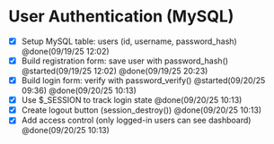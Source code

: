 # User Authentication (MySQL)

- [x] Setup MySQL table: users (id, username, password_hash) @done(09/19/25 12:02)
- [x] Build registration form: save user with password_hash() @started(09/19/25 12:02) @done(09/19/25 20:23)
- [x] Build login form: verify with password_verify() @started(09/20/25 09:36) @done(09/20/25 10:13)
- [x] Use $_SESSION to track login state @done(09/20/25 10:13)
- [x] Create logout button (session_destroy()) @done(09/20/25 10:13)
- [x] Add access control (only logged-in users can see dashboard) @done(09/20/25 10:13)
